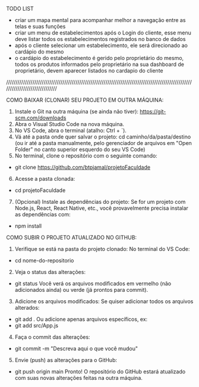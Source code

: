 TODO LIST
- criar um mapa mental para acompanhar melhor a navegação entre as telas e suas funções
- criar um menu de estabelecimentos após o Login do cliente, esse menu deve listar todos os estabelecimentos registrados no banco de dados
- após o cliente selecionar um estabelecimento, ele será direcionado ao cardápio do mesmo
- o cardápio do estabelecimento é gerido pelo proprietário do mesmo, todos os produtos informados pelo proprietário na sua dashboard de proprietário, devem aparecer listados no cardapio do cliente

//////////////////////////////////////////////////////////////////////////////////////////////////////////////////////////////

COMO BAIXAR (CLONAR) SEU PROJETO EM OUTRA MÁQUINA:

1. Instale o Git na outra máquina (se ainda não tiver):
https://git-scm.com/downloads
2. Abra o Visual Studio Code na nova máquina.
3. No VS Code, abra o terminal (atalho: Ctrl + `).
4. Vá até a pasta onde quer salvar o projeto:
cd caminho/da/pasta/destino
(ou ir até a pasta manualmente, pelo gerenciador de arquivos em "Open Folder" no canto superior esquerdo do seu VS Code)
5. No terminal, clone o repositório com o seguinte comando:
- git clone https://github.com/btpjamal/projetoFaculdade
6. Acesse a pasta clonada:
- cd projetoFaculdade
7. (Opcional) Instale as dependências do projeto:
Se for um projeto com Node.js, React, React Native, etc., você provavelmente precisa instalar as dependências com:
- npm install

COMO SUBIR O PROJETO ATUALIZADO NO GITHUB:
1. Verifique se está na pasta do projeto clonado:
No terminal do VS Code:
- cd nome-do-repositorio
2. Veja o status das alterações:
- git status
Você verá os arquivos modificados em vermelho (não adicionados ainda) ou verde (já prontos para commit).
3. Adicione os arquivos modificados:
Se quiser adicionar todos os arquivos alterados:
- git add .
Ou adicione apenas arquivos específicos, ex:
- git add src/App.js
4. Faça o commit das alterações:
- git commit -m "Descreva aqui o que você mudou"
5. Envie (push) as alterações para o GitHub:
- git push origin main
Pronto! O repositório do GitHub estará atualizado com suas novas alterações feitas na outra máquina.
